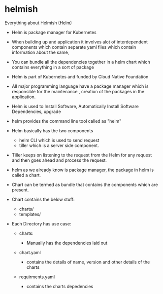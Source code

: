 # helmish
Everything about Helmish (Helm)

- Helm is package manager for Kubernetes
- When building up and application it involves alot of interdependent components which contain separate yaml files which contain information about the same, 
- You can bundle all the dependencies together in a helm chart which contains everything in a sort of package
- Helm is part of Kubernetes and funded by Cloud Native Foundation
- All major programming language have a package manager which is responsible for the maintenance , creation of the packages in the application.
- Helm is used to Install Software, Automatically Install Software Dependencies, upgrade 
- helm provides the command line tool called as "helm"

- Helm basically has the two components
    - helm CLI which is used to send request
    - tiller which is a server side component.

- Tiller keeps on listening to the request from the Helm for any request and then goes ahead and process the request.
- helm as we already know is package manager, the package in helm is called a chart.

- Chart can be termed as bundle that contains the components which are present.


- Chart contains the below stuff:
    - charts/
    - templates/


- Each Directory has use case:
    - charts: 
        - Manually has the dependencies laid out
    
    - chart.yaml
        - contains the details of name, version and other details of the charts
    - requirments.yaml
        - contains the charts depedencies
        